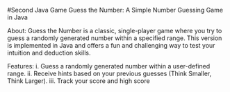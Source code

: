 #Second Java Game
Guess the Number: A Simple Number Guessing Game in Java

About:
Guess the Number is a classic, single-player game where you try to guess a randomly generated number within a specified range. This version is implemented in Java and offers a fun and challenging way to test your intuition and deduction skills.

Features:
  i. Guess a randomly generated number within a user-defined range.
 ii. Receive hints based on your previous guesses (Think Smaller, Think Larger).
 iii. Track your score and high score